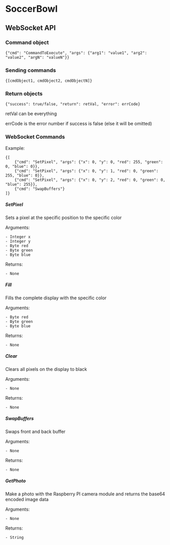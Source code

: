 # SoccerBowl

## WebSocket API

### Command object

    {"cmd": "CommandToExecute", "args": {"arg1": "value1", "arg2": "value2", "argN": "valueN"}}

### Sending commands

    {[cmdObject1, cmdObject2, cmdObjectN]}

### Return objects

    {"success": true/false, "return": retVal, "error": errCode}

retVal can be everything

errCode is the error number if success is false (else it will be omitted)

### WebSocket Commands

Example:

    {[
        {"cmd": "SetPixel", "args": {"x": 0, "y": 0, "red": 255, "green": 0, "blue": 0}},
        {"cmd": "SetPixel", "args": {"x": 0, "y": 1, "red": 0, "green": 255, "blue": 0}},
        {"cmd": "SetPixel", "args": {"x": 0, "y": 2, "red": 0, "green": 0, "blue": 255}},
        {"cmd": "SwapBuffers"}
    ]}

##### SetPixel

Sets a pixel at the specific position to the specific color

Arguments:

    - Integer x
    - Integer y
    - Byte red
    - Byte green
    - Byte blue

Returns:

    - None


##### Fill

Fills the complete display with the specific color

Arguments:
    
    - Byte red
    - Byte green
    - Byte blue

Returns:

    - None

##### Clear

Clears all pixels on the display to black

Arguments:

    - None

Returns:

    - None

##### SwapBuffers

Swaps front and back buffer

Arguments:
    
    - None

Returns:

    - None

##### GetPhoto

Make a photo with the Raspberry PI camera module and returns the base64 encoded image data

Arguments:

    - None

Returns:

    - String